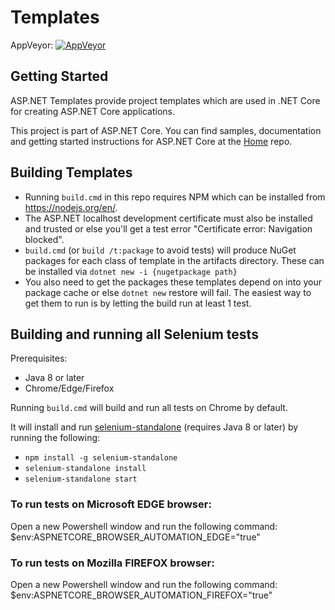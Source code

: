 # Templates

AppVeyor: [![AppVeyor](https://ci.appveyor.com/api/projects/status/github/aspnet/templating?branch=dev&svg=true)](https://ci.appveyor.com/project/aspnetci/templating/branch/dev)

## Getting Started
ASP.NET Templates provide project templates which are used in .NET Core for creating ASP.NET Core applications.

This project is part of ASP.NET Core. You can find samples, documentation and getting started instructions for ASP.NET Core at the [Home](https://github.com/aspnet/home) repo.

## Building Templates
- Running `build.cmd` in this repo requires NPM which can be installed from https://nodejs.org/en/.
- The ASP.NET localhost development certificate must also be installed and trusted or else you'll get a test error "Certificate error: Navigation blocked".
- `build.cmd` (or `build /t:package` to avoid tests) will produce NuGet packages for each class of template in the artifacts directory. These can be installed via `dotnet new -i {nugetpackage path}`
- You also need to get the packages these templates depend on into your package cache or else `dotnet new` restore will fail. The easiest way to get them to run is by letting the build run at least 1 test.

## Building and running all Selenium tests
Prerequisites:
- Java 8 or later
- Chrome/Edge/Firefox

Running `build.cmd` will build and run all tests on Chrome by default. 

It will install and run [selenium-standalone](https://www.npmjs.com/package/selenium-standalone) (requires Java 8 or later) by running the following:
  - `npm install -g selenium-standalone`
  - `selenium-standalone install`
  - `selenium-standalone start`

### To run tests on Microsoft EDGE browser:
Open a new Powershell window and run the following command:
$env:ASPNETCORE_BROWSER_AUTOMATION_EDGE="true"

### To run tests on Mozilla FIREFOX browser:
Open a new Powershell window and run the following command:
$env:ASPNETCORE_BROWSER_AUTOMATION_FIREFOX="true"
